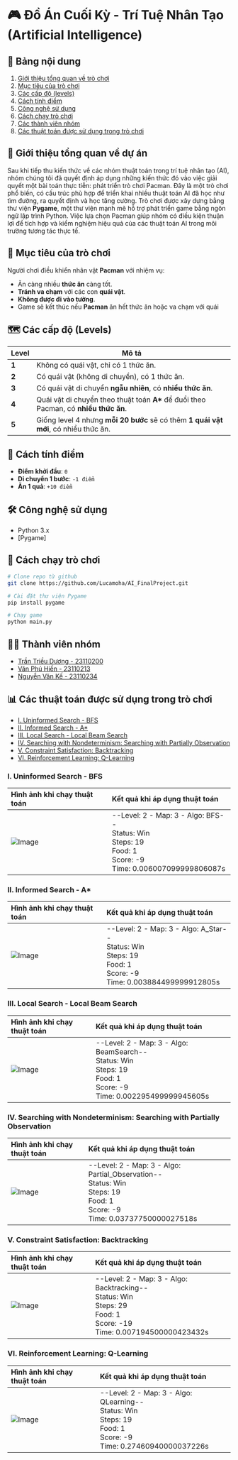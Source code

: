# 🎮 Đồ Án Cuối Kỳ - Trí Tuệ Nhân Tạo (Artificial Intelligence)

## 📑 Bảng nội dung

1. [Giới thiệu tổng quan về trò chơi](#-giới-thiệu-tổng-quan-về-dự-án)
2. [Mục tiêu của trò chơi](#-mục-tiêu-của-trò-chơi)
3. [Các cấp độ (levels)](#%EF%B8%8F-các-cấp-độ-levels)
4. [Cách tính điểm](#-cách-tính-điểm)
5. [Công nghệ sử dụng](#%EF%B8%8F-công-nghệ-sử-dụng)
6. [Cách chạy trò chơi](#-cách-chạy-trò-chơi)
7. [Các thành viên nhóm](#-thành-viên-nhóm)
8. [Các thuật toán được sử dụng trong trò chơi](#-các-thuật-toán-được-sử-dụng-trong-trò-chơi)

## 🧠 Giới thiệu tổng quan về dự án

Sau khi tiếp thu kiến thức về các nhóm thuật toán trong trí tuệ nhân tạo (AI), nhóm chúng tôi đã quyết định áp dụng những kiến thức đó vào việc giải quyết một bài toán thực tiễn: phát triển trò chơi Pacman. Đây là một trò chơi phổ biến, có cấu trúc phù hợp để triển khai nhiều thuật toán AI đã học như tìm đường, ra quyết định và học tăng cường. Trò chơi được xây dựng bằng thư viện **Pygame**, một thư viện mạnh mẽ hỗ trợ phát triển game bằng ngôn ngữ lập trình Python. Việc lựa chọn Pacman giúp nhóm có điều kiện thuận lợi để tích hợp và kiểm nghiệm hiệu quả của các thuật toán AI trong môi trường tương tác thực tế.

## 🎯 Mục tiêu của trò chơi

Người chơi điều khiển nhân vật **Pacman** với nhiệm vụ:

* Ăn càng nhiều **thức ăn** càng tốt.
* **Tránh va chạm** với các con **quái vật**.
* **Không được đi vào tường**.
* Game sẽ kết thúc nếu **Pacman** ăn hết thức ăn hoặc va chạm với quái

## 🗺️ Các cấp độ (Levels)

| Level | Mô tả                                                                                 |
| ----- | ------------------------------------------------------------------------------------- |
| **1** | Không có quái vật, chỉ có 1 thức ăn.                                                  |
| **2** | Có quái vật (không di chuyển), có 1 thức ăn.                                          |
| **3** | Có quái vật di chuyển **ngẫu nhiên**, có **nhiều thức ăn**.                           |
| **4** | Quái vật di chuyển theo thuật toán **A\*** để đuổi theo Pacman, có **nhiều thức ăn**. |
| **5** | Giống level 4 nhưng **mỗi 20 bước** sẽ có thêm **1 quái vật mới**, có nhiều thức ăn.  |

## 🧮 Cách tính điểm

* **Điểm khởi đầu**: `0`
* **Di chuyển 1 bước**: `-1 điểm`
* **Ăn 1 quả**: `+10 điểm`

## 🛠️ Công nghệ sử dụng

* Python 3.x
* \[Pygame]


## 🚀 Cách chạy trò chơi

```bash
# Clone repo từ github
git clone https://github.com/Lucamoha/AI_FinalProject.git

# Cài đặt thư viện Pygame
pip install pygame

# Chạy game
python main.py
```

## 🧑‍💻 Thành viên nhóm
* [Trần Triều Dương - 23110200](https://github.com/Lucamoha)
* [Văn Phú Hiền - 23110213](https://github.com/VanPhuHien)
* [Nguyễn Văn Kế - 23110234](https://github.com/nvk3005)

## 📊 Các thuật toán được sử dụng trong trò chơi
- [I. Uninformed Search - BFS](#i-uninformed-search---bfs)
- [II. Informed Search - A*](#ii-informed-search---a)
- [III. Local Search - Local Beam Search](#iii-local-search---local-beam-search)
- [IV. Searching with Nondeterminism: Searching with Partially Observation](#iv-searching-with-nondeterminism-searching-with-partially-observation)
- [V. Constraint Satisfaction: Backtracking](#v-constraint-satisfaction-backtracking)
- [VI. Reinforcement Learning: Q-Learning](#vi-reinforcement-learning-q-learning)

### I. Uninformed Search - BFS
|Hình ảnh khi chạy thuật toán|Kết quả khi áp dụng thuật toán|
| :--- | :---|
|![Image](https://github.com/user-attachments/assets/ebafb3e0-5293-4ac5-b2fb-5371c3055b51)|--Level: 2 - Map: 3 - Algo: BFS--<br>Status: Win<br>Steps: 19<br>Food: 1<br>Score: -9<br>Time: 0.006007099999806087s|


### II. Informed Search - A*
|Hình ảnh khi chạy thuật toán|Kết quả khi áp dụng thuật toán|
| :--- | :---|
|![Image](https://github.com/user-attachments/assets/ccae3290-a333-4f63-bc9b-5f835140fb14)|--Level: 2 - Map: 3 - Algo: A_Star--<br>Status: Win<br>Steps: 19<br>Food: 1<br>Score: -9<br>Time: 0.003884499999912805s|

### III. Local Search - Local Beam Search
|Hình ảnh khi chạy thuật toán|Kết quả khi áp dụng thuật toán|
| :--- | :---|
|![Image](https://github.com/user-attachments/assets/8886def7-e92c-4c3f-b030-775eed8862e3)|--Level: 2 - Map: 3 - Algo: BeamSearch--<br>Status: Win<br>Steps: 19<br>Food: 1<br>Score: -9<br>Time: 0.002295499999945605s|


### IV. Searching with Nondeterminism: Searching with Partially Observation
|Hình ảnh khi chạy thuật toán|Kết quả khi áp dụng thuật toán|
| :--- | :---|
|![Image](https://github.com/user-attachments/assets/653acd08-86f3-4a4c-b518-ba1216452521)|--Level: 2 - Map: 3 - Algo: Partial_Observation--<br>Status: Win<br>Steps: 19<br>Food: 1<br>Score: -9<br>Time: 0.03737750000027518s|

### V. Constraint Satisfaction: Backtracking
|Hình ảnh khi chạy thuật toán|Kết quả khi áp dụng thuật toán|
| :--- | :---|
|![Image](https://github.com/user-attachments/assets/4e37087c-3b6e-4738-9360-9a4b580d5e95)|--Level: 2 - Map: 3 - Algo: Backtracking--<br>Status: Win<br>Steps: 29<br>Food: 1<br>Score: -19<br>Time: 0.007194500000423432s|


### VI. Reinforcement Learning: Q-Learning
|Hình ảnh khi chạy thuật toán|Kết quả khi áp dụng thuật toán|
| :--- | :---|
|![Image](https://github.com/user-attachments/assets/598838e3-51cc-48c2-8171-3a34a5e7a169)|--Level: 2 - Map: 3 - Algo: QLearning--<br>Status: Win<br>Steps: 19<br>Food: 1<br>Score: -9<br>Time: 0.27460940000037226s|

